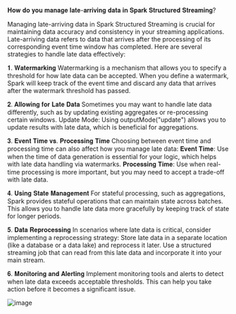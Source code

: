 𝐇𝐨𝐰 𝐝𝐨 𝐲𝐨𝐮 𝐦𝐚𝐧𝐚𝐠𝐞 𝐥𝐚𝐭𝐞-𝐚𝐫𝐫𝐢𝐯𝐢𝐧𝐠 𝐝𝐚𝐭𝐚 𝐢𝐧 𝐒𝐩𝐚𝐫𝐤 𝐒𝐭𝐫𝐮𝐜𝐭𝐮𝐫𝐞𝐝 𝐒𝐭𝐫𝐞𝐚𝐦𝐢𝐧𝐠?

Managing late-arriving data in Spark Structured Streaming is crucial for maintaining data accuracy and consistency in your streaming applications. Late-arriving data refers to data that arrives after the processing of its corresponding event time window has completed. Here are several strategies to handle late data effectively:

𝟏. 𝐖𝐚𝐭𝐞𝐫𝐦𝐚𝐫𝐤𝐢𝐧𝐠
Watermarking is a mechanism that allows you to specify a threshold for how late data can be accepted. When you define a watermark, Spark will keep track of the event time and discard any data that arrives after the watermark threshold has passed.

𝟐. 𝐀𝐥𝐥𝐨𝐰𝐢𝐧𝐠 𝐟𝐨𝐫 𝐋𝐚𝐭𝐞 𝐃𝐚𝐭𝐚
Sometimes you may want to handle late data differently, such as by updating existing aggregates or re-processing certain windows.
Update Mode: Using outputMode("update") allows you to update results with late data, which is beneficial for aggregations.

𝟑. 𝐄𝐯𝐞𝐧𝐭 𝐓𝐢𝐦𝐞 𝐯𝐬. 𝐏𝐫𝐨𝐜𝐞𝐬𝐬𝐢𝐧𝐠 𝐓𝐢𝐦𝐞
Choosing between event time and processing time can also affect how you manage late data:
𝐄𝐯𝐞𝐧𝐭 𝐓𝐢𝐦𝐞: Use when the time of data generation is essential for your logic, which helps with late data handling via watermarks.
𝐏𝐫𝐨𝐜𝐞𝐬𝐬𝐢𝐧𝐠 𝐓𝐢𝐦𝐞: Use when real-time processing is more important, but you may need to accept a trade-off with late data.

𝟒. 𝐔𝐬𝐢𝐧𝐠 𝐒𝐭𝐚𝐭𝐞 𝐌𝐚𝐧𝐚𝐠𝐞𝐦𝐞𝐧𝐭
For stateful processing, such as aggregations, Spark provides stateful operations that can maintain state across batches. This allows you to handle late data more gracefully by keeping track of state for longer periods.

𝟓. 𝐃𝐚𝐭𝐚 𝐑𝐞𝐩𝐫𝐨𝐜𝐞𝐬𝐬𝐢𝐧𝐠
In scenarios where late data is critical, consider implementing a reprocessing strategy:
Store late data in a separate location (like a database or a data lake) and reprocess it later.
Use a structured streaming job that can read from this late data and incorporate it into your main stream.

𝟔. 𝐌𝐨𝐧𝐢𝐭𝐨𝐫𝐢𝐧𝐠 𝐚𝐧𝐝 𝐀𝐥𝐞𝐫𝐭𝐢𝐧𝐠
Implement monitoring tools and alerts to detect when late data exceeds acceptable thresholds. This can help you take action before it becomes a significant issue.

![image](https://github.com/user-attachments/assets/2c7b8c12-2a7c-44ed-896a-e4fc2967f3ec)
